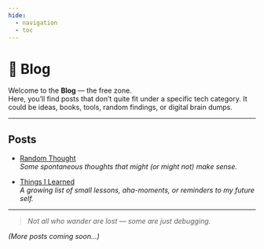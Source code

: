 ```yaml
---
hide:
  - navigation
  - toc
---
```


# 📝 Blog

Welcome to the **Blog** — the free zone.  
Here, you’ll find posts that don’t quite fit under a specific tech category. It could be ideas, books, tools, random findings, or digital brain dumps.

---

## Posts

- [Random Thought](random-thought.md)  
  _Some spontaneous thoughts that might (or might not) make sense._

- [Things I Learned](things-i-learned.md)  
  _A growing list of small lessons, aha-moments, or reminders to my future self._

---

> _Not all who wander are lost — some are just debugging._

*(More posts coming soon...)*
